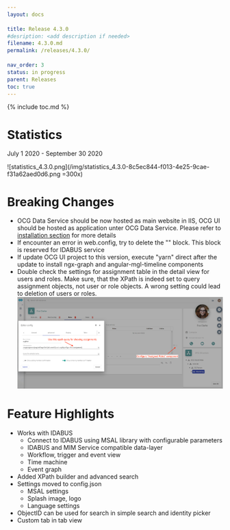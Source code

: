 ```yaml
---
layout: docs

title: Release 4.3.0
#desription: <add description if needed>
filename: 4.3.0.md
permalink: /releases/4.3.0/

nav_order: 3
status: in progress
parent: Releases
toc: true
---
```


{% include toc.md %}


# Statistics

July 1 2020 - September 30 2020

![statistics_4.3.0.png](/img/statistics_4.3.0-8c5ec844-f013-4e25-9cae-f31a62aed0d6.png =300x)

# Breaking Changes

- OCG Data Service should be now hosted as main website in IIS, OCG UI should be hosted as application unter OCG Data Service. Please refer to [installation section](/IDABUS-Identity-Solution/Installation/Portal-Installation) for more details
- If encounter an error in web.config, try to delete the "<staticCount>" block. This block is reserved for IDABUS service
- If update OCG UI project to this version, execute "yarn" direct after the update to install ngx-graph and angular-mgl-timeline components
- Double check the settings for assignment table in the detail view for users and roles. Make sure, that the XPath is indeed set to query assignment objects, not user or role objects. A wrong setting could lead to deletion of users or roles.
![breaking_changes_1_4.3.0.png](/img/breaking_changes_1_4.3.0-c83646b5-f3c3-4160-a82e-de43ffa64320.png)

# Feature Highlights

- Works with IDABUS
  - Connect to IDABUS using MSAL library with configurable parameters
  - IDABUS and MIM Service compatible data-layer
  - Workflow, trigger and event view
  - Time machine
  - Event graph
- Added XPath builder and advanced search
- Settings moved to config.json
  - MSAL settings
  - Splash image, logo
  - Language settings
- ObjectID can be used for search in simple search and identity picker
- Custom tab in tab view

